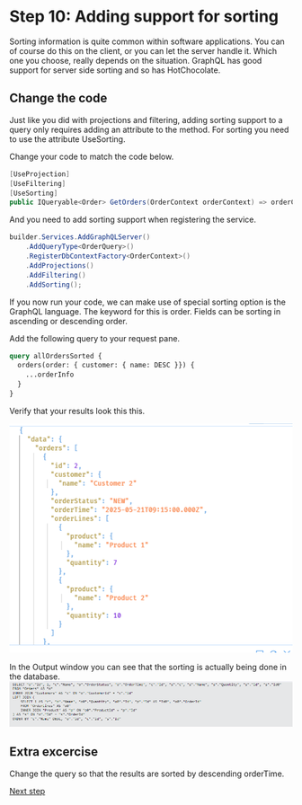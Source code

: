 # Step 10: Adding support for sorting

Sorting information is quite common within software applications. You can of course do this on the client, or you can let the server handle it. Which one you choose, really depends on the situation. GraphQL has good support for server side sorting and so has HotChocolate.

## Change the code

Just like you did with projections and filtering, adding sorting support to a query only requires adding an attribute to the method. For sorting you need to use the attribute UseSorting.

Change your code to match the code below.
```csharp
[UseProjection]
[UseFiltering]
[UseSorting]
public IQueryable<Order> GetOrders(OrderContext orderContext) => orderContext.Orders;
```

And you need to add sorting support when registering the service.

```csharp
builder.Services.AddGraphQLServer()
    .AddQueryType<OrderQuery>()
    .RegisterDbContextFactory<OrderContext>()
    .AddProjections()
    .AddFiltering()
    .AddSorting();
```

If you now run your code, we can make use of special sorting option is the GraphQL language. The keyword for this is order. Fields can be sorting in ascending or descending order.

Add the following query to your request pane.

```graphql
query allOrdersSorted {
  orders(order: { customer: { name: DESC }}) {
    ...orderInfo
  }
}
```

Verify that your results look this this.

![Results sorted](./images/Result%20sorted.png)


In the Output window you can see that the sorting is actually being done in the database. 
![Sort query](./images/Sort%20query.png)

## Extra excercise

Change the query so that the results are sorted by descending orderTime.

[Next step](./Step11.md)